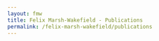 ```yaml
---
layout: fmw
title: Felix Marsh-Wakefield - Publications
permalink: /felix-marsh-wakefield/publications
---
```

